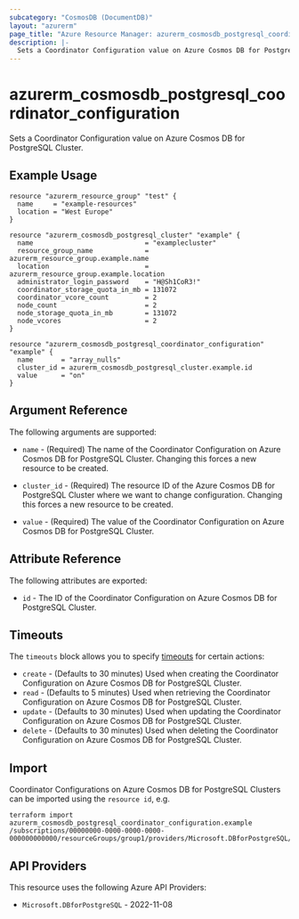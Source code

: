 ```yaml
---
subcategory: "CosmosDB (DocumentDB)"
layout: "azurerm"
page_title: "Azure Resource Manager: azurerm_cosmosdb_postgresql_coordinator_configuration"
description: |-
  Sets a Coordinator Configuration value on Azure Cosmos DB for PostgreSQL Cluster.
---
```


# azurerm_cosmosdb_postgresql_coordinator_configuration

Sets a Coordinator Configuration value on Azure Cosmos DB for PostgreSQL Cluster.

## Example Usage

```hcl
resource "azurerm_resource_group" "test" {
  name     = "example-resources"
  location = "West Europe"
}

resource "azurerm_cosmosdb_postgresql_cluster" "example" {
  name                            = "examplecluster"
  resource_group_name             = azurerm_resource_group.example.name
  location                        = azurerm_resource_group.example.location
  administrator_login_password    = "H@Sh1CoR3!"
  coordinator_storage_quota_in_mb = 131072
  coordinator_vcore_count         = 2
  node_count                      = 2
  node_storage_quota_in_mb        = 131072
  node_vcores                     = 2
}

resource "azurerm_cosmosdb_postgresql_coordinator_configuration" "example" {
  name       = "array_nulls"
  cluster_id = azurerm_cosmosdb_postgresql_cluster.example.id
  value      = "on"
}
```

## Argument Reference

The following arguments are supported:

* `name` - (Required) The name of the Coordinator Configuration on Azure Cosmos DB for PostgreSQL Cluster. Changing this forces a new resource to be created.

* `cluster_id` - (Required) The resource ID of the Azure Cosmos DB for PostgreSQL Cluster where we want to change configuration. Changing this forces a new resource to be created.

* `value` - (Required) The value of the Coordinator Configuration on Azure Cosmos DB for PostgreSQL Cluster.

## Attribute Reference

The following attributes are exported:

* `id` - The ID of the Coordinator Configuration on Azure Cosmos DB for PostgreSQL Cluster.

## Timeouts

The `timeouts` block allows you to specify [timeouts](https://developer.hashicorp.com/terraform/language/resources/configure#define-operation-timeouts) for certain actions:

* `create` - (Defaults to 30 minutes) Used when creating the Coordinator Configuration on Azure Cosmos DB for PostgreSQL Cluster.
* `read` - (Defaults to 5 minutes) Used when retrieving the Coordinator Configuration on Azure Cosmos DB for PostgreSQL Cluster.
* `update` - (Defaults to 30 minutes) Used when updating the Coordinator Configuration on Azure Cosmos DB for PostgreSQL Cluster.
* `delete` - (Defaults to 30 minutes) Used when deleting the Coordinator Configuration on Azure Cosmos DB for PostgreSQL Cluster.

## Import

Coordinator Configurations on Azure Cosmos DB for PostgreSQL Clusters can be imported using the `resource id`, e.g.

```shell
terraform import azurerm_cosmosdb_postgresql_coordinator_configuration.example /subscriptions/00000000-0000-0000-0000-000000000000/resourceGroups/group1/providers/Microsoft.DBforPostgreSQL/serverGroupsv2/cluster1/coordinatorConfigurations/array_nulls
```

## API Providers
<!-- This section is generated, changes will be overwritten -->
This resource uses the following Azure API Providers:

* `Microsoft.DBforPostgreSQL` - 2022-11-08
